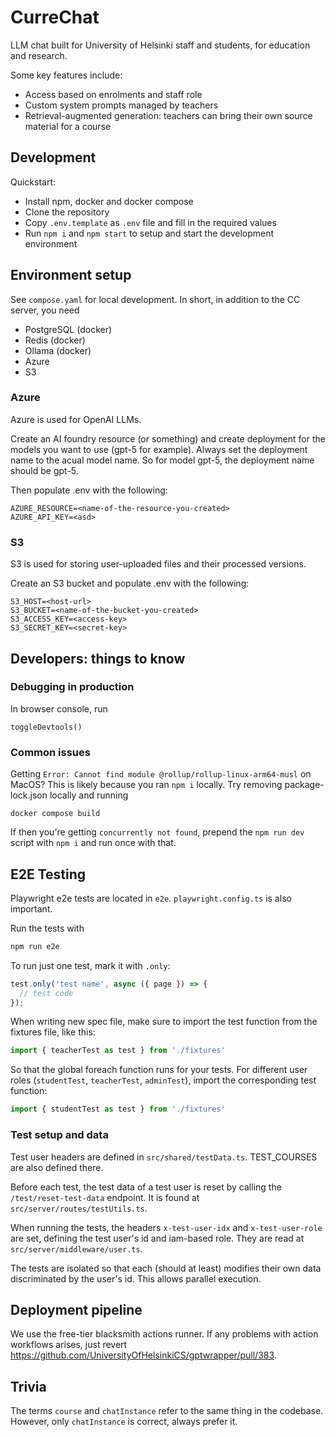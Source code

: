 # CurreChat

LLM chat built for University of Helsinki staff and students, for education and research.

Some key features include:

- Access based on enrolments and staff role
- Custom system prompts managed by teachers
- Retrieval-augmented generation: teachers can bring their own source material for a course

## Development

Quickstart:

- Install npm, docker and docker compose
- Clone the repository
- Copy `.env.template` as `.env` file and fill in the required values
- Run `npm i` and `npm start` to setup and start the development environment

## Environment setup

See `compose.yaml` for local development. In short, in addition to the CC server, you need

- PostgreSQL (docker)
- Redis (docker)
- Ollama (docker)
- Azure
- S3

### Azure

Azure is used for OpenAI LLMs.

Create an AI foundry resource (or something) and create deployment for the models you want to use (gpt-5 for example). Always set the deployment name to the acual model name. So for model gpt-5, the deployment name should be gpt-5.

Then populate .env with the following:
```
AZURE_RESOURCE=<name-of-the-resource-you-created>
AZURE_API_KEY=<asd>
```

### S3

S3 is used for storing user-uploaded files and their processed versions.

Create an S3 bucket and populate .env with the following:
```
S3_HOST=<host-url>
S3_BUCKET=<name-of-the-bucket-you-created>
S3_ACCESS_KEY=<access-key>
S3_SECRET_KEY=<secret-key>
```

## Developers: things to know

### Debugging in production

In browser console, run
```
toggleDevtools()
```

### Common issues

Getting `Error: Cannot find module @rollup/rollup-linux-arm64-musl` on MacOS?
This is likely because you ran `npm i` locally.
Try removing package-lock.json locally and running
```
docker compose build
```

If then you're getting `concurrently not found`, prepend the `npm run dev` script with `npm i` and run once with that.

## E2E Testing

Playwright e2e tests are located in `e2e`. `playwright.config.ts` is also important.

Run the tests with
```bash
npm run e2e
```

To run just one test, mark it with `.only`:

```ts
test.only('test name', async ({ page }) => {
  // test code
});
```

When writing new spec file, make sure to import the test function from the fixtures file, like this:
```ts
import { teacherTest as test } from './fixtures'
```

So that the global foreach function runs for your tests. For different user roles (`studentTest`, `teacherTest`, `adminTest`), import the corresponding test function:
```ts
import { studentTest as test } from './fixtures'
```

### Test setup and data

Test user headers are defined in `src/shared/testData.ts`. TEST_COURSES are also defined there.

Before each test, the test data of a test user is reset by calling the `/test/reset-test-data` endpoint. It is found at `src/server/routes/testUtils.ts`.

When running the tests, the headers `x-test-user-idx` and `x-test-user-role` are set, defining the test user's id and iam-based role. They are read at `src/server/middleware/user.ts`.

The tests are isolated so that each (should at least) modifies their own data discriminated by the user's id. This allows parallel execution.

## Deployment pipeline

We use the free-tier blacksmith actions runner. If any problems with action workflows arises, just revert https://github.com/UniversityOfHelsinkiCS/gptwrapper/pull/383.

## Trivia

The terms `course` and `chatInstance` refer to the same thing in the codebase. However, only `chatInstance` is correct, always prefer it.
